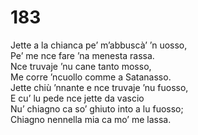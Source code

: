 # 183
  
Jette a la chianca pe’ m’abbuscà’ ’n uosso,  
Pe’ me nce fare ’na menesta rassa.  
Nce truvaje ’nu cane tanto mosso,  
Me corre ’ncuollo comme a Satanasso.  
Jette chiù ’nnante e nce truvaje ’nu fuosso,  
E cu’ lu pede nce jette da vascio  
Nu’ chiagno ca so’ ghiuto into a lu fuosso;  
Chiagno nennella mia ca mo’ me lassa.
